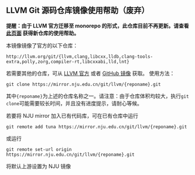 
## LLVM Git 源码仓库镜像使用帮助（废弃）

**提醒：由于 LLVM 官方迁移至 monorepo 的形式，此仓库目前不再更新。请查看 [此页面](/help/llvm-project.git/) 获得新仓库的使用帮助。**

本镜像镜像了官方的以下仓库：

```
http://llvm.org/git/{llvm,clang,libcxx,lldb,clang-tools-extra,polly,zorg,compiler-rt,libcxxabi,lld,lnt}
```
若需要其他的仓库，可从 [LLVM 官方](http://llvm.org) 或者 [GitHub 镜像](https://github.com/llvm-mirror) 获取。
使用方法：

```
git clone https://mirror.nju.edu.cn/git/llvm/{reponame}.git
```

其中`{reponame}`为上述的仓库名称之一。请注意：由于仓库体积均较大，执行`git clone`可能需要较长时间，并且没有进度提示，请耐心等候。

若要将 NJU mirror 加入已有代码库，可在已有仓库中运行

```
git remote add tuna https://mirror.nju.edu.cn/git/llvm/{reponame}.git
```

或运行

```
git remote set-url origin https://mirror.nju.edu.cn/git/llvm/{reponame}.git
```

将默认上游设置为 NJU 镜像

